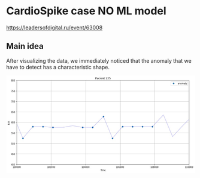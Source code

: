 # CardioSpike case NO ML model


https://leadersofdigital.ru/event/63008

## Main idea

After visualizing the data, we immediately noticed that the anomaly that we have to detect has a characteristic shape.

![anomaly_zoom](https://github.com/Nozarchos/hackathon_cardiospike/blob/main/visualization/anomaly_zoom.png?raw=true)
